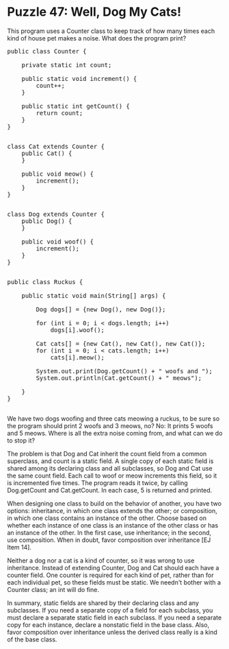 # Puzzle 47: Well, Dog My Cats!


This program uses a Counter class to keep track of how many times each kind of house pet makes a noise. 
What does the program print?

<pre>
public class Counter {

    private static int count;

    public static void increment() {
        count++;
    }

    public static int getCount() {
        return count;
    }
}

</pre>

<pre>
class Cat extends Counter {
    public Cat() {
    }

    public void meow() {
        increment();
    }
}

</pre>


<pre>
class Dog extends Counter {
    public Dog() {
    }

    public void woof() {
        increment();
    }
}

</pre>

<pre>
public class Ruckus {

    public static void main(String[] args) {

        Dog dogs[] = {new Dog(), new Dog()};

        for (int i = 0; i < dogs.length; i++)
            dogs[i].woof();

        Cat cats[] = {new Cat(), new Cat(), new Cat()};
        for (int i = 0; i < cats.length; i++)
            cats[i].meow();

        System.out.print(Dog.getCount() + " woofs and ");
        System.out.println(Cat.getCount() + " meows");

    }
}

</pre>

We have two dogs woofing and three cats meowing a ruckus, to be sure so the program should print 2 woofs and 3 meows, 
no? No: It prints 5 woofs and 5 meows. Where is all the extra noise coming from, and what can we do to stop it?

The problem is that Dog and Cat inherit the count field from a common superclass, and count is a static field.
A single copy of each static field is shared among its declaring class and all subclasses, 
so Dog and Cat use the same count field. Each call to woof or meow increments this field, so it is incremented five times. 
The program reads it twice, by calling Dog.getCount and Cat.getCount. In each case, 5 is returned and printed.

When designing one class to build on the behavior of another, you have two options: inheritance, 
in which one class extends the other; or composition, in which one class contains an instance of the other. 
Choose based on whether each instance of one class is an instance of the other class or has an instance of the other. 
In the first case, use inheritance; in the second, use composition. 
When in doubt, favor composition over inheritance [EJ Item 14].


Neither a dog nor a cat is a kind of counter, so it was wrong to use inheritance. 
Instead of extending Counter, Dog and Cat should each have a counter field. 
One counter is required for each kind of pet, rather than for each individual pet, 
so these fields must be static. We needn't bother with a Counter class; an int will do fine. 


In summary, static fields are shared by their declaring class and any subclasses. 
If you need a separate copy of a field for each subclass, you must declare a separate static field in each subclass. 
If you need a separate copy for each instance, declare a nonstatic field in the base class. 
Also, favor composition over inheritance unless the derived class really is a kind of the base class.
